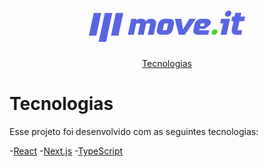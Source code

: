 <h1 align="center">
  <img alt="move.it" title="move.it" src=".github/logo.png" />  
</h1>

<p align="center">
  <a href="#-tecnologias">Tecnologias</a>
</p> 

# Tecnologias

Esse projeto foi desenvolvido com as seguintes tecnologias:

-[React](https://www.reactjs.org)
-[Next.js](https://www.nextjs.org)
-[TypeScript](https://www.typescriptlang.org)
